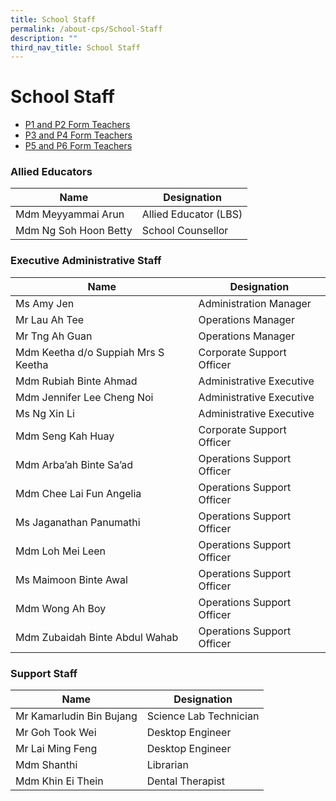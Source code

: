 ```yaml
---
title: School Staff
permalink: /about-cps/School-Staff
description: ""
third_nav_title: School Staff
---
```

# **School Staff**

* [P1 and P2 Form Teachers](/about-cps/school-staff/p1-and-p2-form-teachers)   
* [P3 and P4 Form Teachers](/about-cps/school-staff/p3-and-p4-form-teachers)   
* [P5 and P6 Form Teachers](/about-cps/school-staff/p5-and-p6-form-teachers)

### Allied Educators

| Name 	| Designation 	|
|---	|---	|
| Mdm Meyyammai Arun 	| Allied Educator (LBS) 	|
| Mdm Ng Soh Hoon Betty 	| School Counsellor  	|



### Executive Administrative Staff

| Name 	| Designation 	|
|---	|---	|
| Ms Amy Jen 	| Administration Manager 	|
| Mr Lau Ah Tee 	| Operations Manager 	|
| Mr Tng Ah Guan 	| Operations Manager 	|
| Mdm Keetha d/o Suppiah Mrs S Keetha 	| Corporate Support Officer 	|
| Mdm Rubiah Binte Ahmad 	| Administrative Executive 	|
| Mdm Jennifer Lee Cheng Noi 	| Administrative Executive 	|
| Ms Ng Xin Li 	| Administrative Executive 	|
| Mdm Seng Kah Huay 	| Corporate Support Officer 	|
| Mdm Arba’ah Binte Sa’ad 	| Operations Support Officer 	|
| Mdm Chee Lai Fun Angelia 	| Operations Support Officer 	|
| Ms Jaganathan Panumathi 	| Operations Support Officer 	|
| Mdm Loh Mei Leen 	| Operations Support Officer 	|
| Ms Maimoon Binte Awal 	| Operations Support Officer 	|
| Mdm Wong Ah Boy 	| Operations Support Officer 	|
| Mdm Zubaidah Binte Abdul Wahab 	| Operations Support Officer 	|



### Support Staff

| Name 	| Designation 	|
|---	|---	|
| Mr Kamarludin Bin Bujang 	| Science Lab Technician 	|
| Mr Goh Took Wei 	| Desktop Engineer 	|
| Mr Lai Ming Feng 	| Desktop Engineer 	|
| Mdm Shanthi 	| Librarian 	|
| Mdm Khin Ei Thein 	| Dental Therapist 	|